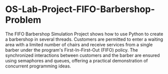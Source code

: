 # OS-Lab-Project-FIFO-Barbershop-Problem
 The FIFO Barbershop Simulation Project shows how to use Python to create a barbershop in several threads. Customers are permitted to enter a waiting area with a limited number of chairs and receive services from a single barber under the program's First-In-First-Out (FIFO) policy. The synchronized interactions between customers and the barber are ensured using semaphores and queues, offering a practical demonstration of concurrent programming ideas.
